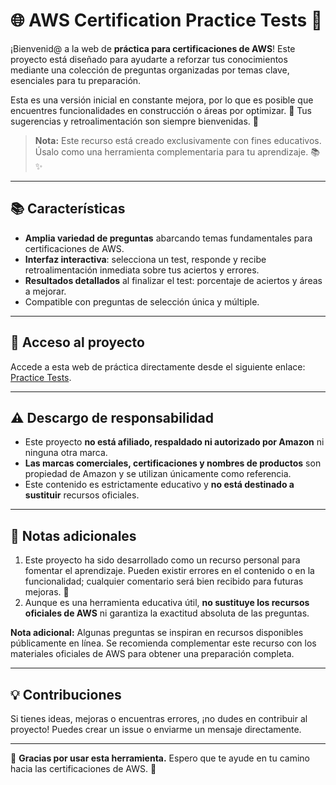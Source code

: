# 🌐 AWS Certification Practice Tests 📝

¡Bienvenid@ a la web de **práctica para certificaciones de AWS**! Este proyecto está diseñado para ayudarte a reforzar tus conocimientos mediante una colección de preguntas organizadas por temas clave, esenciales para tu preparación.

Esta es una versión inicial en constante mejora, por lo que es posible que encuentres funcionalidades en construcción o áreas por optimizar. 🚧 Tus sugerencias y retroalimentación son siempre bienvenidas. 🙌

> **Nota:** Este recurso está creado exclusivamente con fines educativos. Úsalo como una herramienta complementaria para tu aprendizaje. 📚✨

---

## 📚 Características

- **Amplia variedad de preguntas** abarcando temas fundamentales para certificaciones de AWS.
- **Interfaz interactiva**: selecciona un test, responde y recibe retroalimentación inmediata sobre tus aciertos y errores.
- **Resultados detallados** al finalizar el test: porcentaje de aciertos y áreas a mejorar.
- Compatible con preguntas de selección única y múltiple.

---

## 🚀 Acceso al proyecto

Accede a esta web de práctica directamente desde el siguiente enlace: [Practice Tests](https://javiloperwebtest.onrender.com).

---

## ⚠️ Descargo de responsabilidad

- Este proyecto **no está afiliado, respaldado ni autorizado por Amazon** ni ninguna otra marca.
- **Las marcas comerciales, certificaciones y nombres de productos** son propiedad de Amazon y se utilizan únicamente como referencia.
- Este contenido es estrictamente educativo y **no está destinado a sustituir** recursos oficiales.

---

## 📜 Notas adicionales

1. Este proyecto ha sido desarrollado como un recurso personal para fomentar el aprendizaje. Pueden existir errores en el contenido o en la funcionalidad; cualquier comentario será bien recibido para futuras mejoras. 🎉
2. Aunque es una herramienta educativa útil, **no sustituye los recursos oficiales de AWS** ni garantiza la exactitud absoluta de las preguntas.

**Nota adicional:** Algunas preguntas se inspiran en recursos disponibles públicamente en línea. Se recomienda complementar este recurso con los materiales oficiales de AWS para obtener una preparación completa.

---

## 💡 Contribuciones

Si tienes ideas, mejoras o encuentras errores, ¡no dudes en contribuir al proyecto! Puedes crear un issue o enviarme un mensaje directamente.

---

🌟 **Gracias por usar esta herramienta.** Espero que te ayude en tu camino hacia las certificaciones de AWS. 💪
